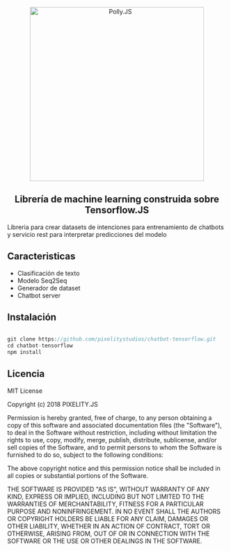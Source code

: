 <p align="center">
  <img alt="Polly.JS" width="400px" src="https://pixelitystudios.com/public/img/pixelity.js.png" />
</p>
<h2 align="center">Librería de machine learning construida sobre Tensorflow.JS</h2>

Libreria para crear datasets de intenciones para entrenamiento de chatbots y servicio rest para interpretar predicciones del modelo


## Caracteristicas

- Clasificación de texto
- Modelo Seq2Seq
- Generador de dataset
- Chatbot server

## Instalación

```js

git clone https://github.com/pixelitystudios/chatbot-tensorflow.git
cd chatbot-tensorflow
npm install

```

## Licencia

MIT License

Copyright (c) 2018 PIXELITY.JS

Permission is hereby granted, free of charge, to any person obtaining a copy of this software and associated documentation files (the "Software"), to deal in the Software without restriction, including without limitation the rights to use, copy, modify, merge, publish, distribute, sublicense, and/or sell copies of the Software, and to permit persons to whom the Software is furnished to do so, subject to the following conditions:

The above copyright notice and this permission notice shall be included in all copies or substantial portions of the Software.

THE SOFTWARE IS PROVIDED "AS IS", WITHOUT WARRANTY OF ANY KIND, EXPRESS OR IMPLIED, INCLUDING BUT NOT LIMITED TO THE WARRANTIES OF MERCHANTABILITY, FITNESS FOR A PARTICULAR PURPOSE AND NONINFRINGEMENT. IN NO EVENT SHALL THE AUTHORS OR COPYRIGHT HOLDERS BE LIABLE FOR ANY CLAIM, DAMAGES OR OTHER LIABILITY, WHETHER IN AN ACTION OF CONTRACT, TORT OR OTHERWISE, ARISING FROM, OUT OF OR IN CONNECTION WITH THE SOFTWARE OR THE USE OR OTHER DEALINGS IN THE SOFTWARE.